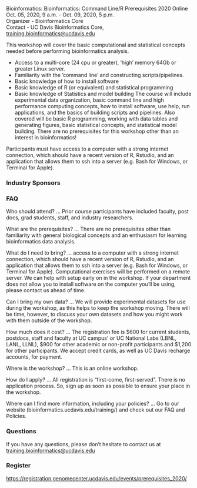 Bioinformatics: Bioinformatics: Command Line/R Prerequisites 2020 Online  
Oct. 05, 2020, 9 a.m. - Oct. 09, 2020, 5 p.m.  
Organizer - Bioinformatics Core  
Contact - UC Davis Bioinformatics Core, training.bioinformatics@ucdavis.edu

This workshop will cover the basic computational and statistical concepts needed before performing bioinformatics analysis.

* Access to a multi-core (24 cpu or greater), ‘high’ memory 64Gb or greater Linux server.
* Familiarity with the ’command line’ and constructing scripts/pipelines.
* Basic knowledge of how to install software
* Basic knowledge of R (or equivalent) and statistical programming
* Basic knowledge of Statistics and model building
The course will include experimental data organization, basic command line and high performance computing concepts, how to install software, use help, run applications, and the basics of building scripts and pipelines. Also covered will be basic R programming, working with data tables and generating figures, basic statistical concepts, and statistical model building. There are no prerequisites for this workshop other than an interest in bioinformatics!

Participants must have access to a computer with a strong internet connection, which should have a recent version of R, Rstudio, and an application that allows them to ssh into a server (e.g. Bash for Windows, or Terminal for Apple).

### Industry Sponsors

### FAQ

Who should attend? … Prior course participants have included faculty, post docs, grad students, staff, and industry researchers.

What are the prerequisites? … There are no prerequisites other than familiarity with general biological concepts and an enthusiasm for learning bioinformatics data analysis.

What do I need to bring? … access to a computer with a strong internet connection, which should have a recent version of R, Rstudio, and an application that allows them to ssh into a server (e.g. Bash for Windows, or Terminal for Apple). Computational exercises will be performed on a remote server. We can help with setup early on in the workshop. If your department does not allow you to install software on the computer you’ll be using, please contact us ahead of time.

Can I bring my own data? … We will provide experimental datasets for use during the workshop, as this helps to keep the workshop moving. There will be time, however, to discuss your own datasets and how you might work with them outside of the workshop.

How much does it cost? … The registration fee is $600 for current students, postdocs, staff and faculty at UC campus' or UC National Labs (LBNL, LANL, LLNL), $900 for other academic or non-profit participants and $1,200 for other participants. We accept credit cards, as well as UC Davis recharge accounts, for payment.

Where is the workshop? … This is an online workshop.

How do I apply? … All registration is “first-come, first-served”. There is no application process.  So, sign up as soon as possible to ensure your place in the workshop.

Where can I find more information, including your policies?  ... Go to our website (bioinformatics.ucdavis.edu/training/) and check out our FAQ and Policies.

### Questions

If you have any questions, please don’t hesitate to contact us at training.bioinformatics@ucdavis.edu


### Register

https://registration.genomecenter.ucdavis.edu/events/prerequisites_2020/
